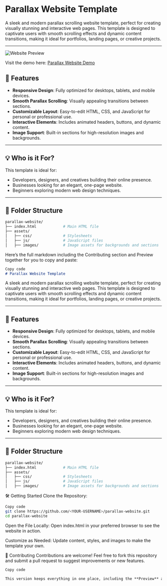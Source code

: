 # Parallax Website Template  

A sleek and modern parallax scrolling website template, perfect for creating visually stunning and interactive web pages. This template is designed to captivate users with smooth scrolling effects and dynamic content transitions, making it ideal for portfolios, landing pages, or creative projects.  

---
![Website Preview](assets/images/preview.png)


Visit the demo here: [Parallax Website Demo](https://parallax-website-ebon.vercel.app/)

## 🚀 Features  

- **Responsive Design**: Fully optimized for desktops, tablets, and mobile devices.  
- **Smooth Parallax Scrolling**: Visually appealing transitions between sections.  
- **Customizable Layout**: Easy-to-edit HTML, CSS, and JavaScript for personal or professional use.  
- **Interactive Elements**: Includes animated headers, buttons, and dynamic content.  
- **Image Support**: Built-in sections for high-resolution images and backgrounds.  

---

## 💡 Who is it For?  

This template is ideal for:  

- Developers, designers, and creatives building their online presence.  
- Businesses looking for an elegant, one-page website.  
- Beginners exploring modern web design techniques.  

---

## 📂 Folder Structure  

```bash
parallax-website/
├── index.html            # Main HTML file
├── assets/
│   ├── css/              # Stylesheets
│   ├── js/               # JavaScript files
│   ├── images/           # Image assets for backgrounds and sections
```


Here’s the full markdown including the Contributing section and Preview together for you to copy and paste:

```markdown
Copy code
# Parallax Website Template  
```

A sleek and modern parallax scrolling website template, perfect for creating visually stunning and interactive web pages. This template is designed to captivate users with smooth scrolling effects and dynamic content transitions, making it ideal for portfolios, landing pages, or creative projects.  

---

## 🚀 Features  

- **Responsive Design**: Fully optimized for desktops, tablets, and mobile devices.  
- **Smooth Parallax Scrolling**: Visually appealing transitions between sections.  
- **Customizable Layout**: Easy-to-edit HTML, CSS, and JavaScript for personal or professional use.  
- **Interactive Elements**: Includes animated headers, buttons, and dynamic content.  
- **Image Support**: Built-in sections for high-resolution images and backgrounds.  

---

## 💡 Who is it For?  

This template is ideal for:  

- Developers, designers, and creatives building their online presence.  
- Businesses looking for an elegant, one-page website.  
- Beginners exploring modern web design techniques.  

---

## 📂 Folder Structure  

```bash
parallax-website/
├── index.html            # Main HTML file
├── assets/
│   ├── css/              # Stylesheets
│   ├── js/               # JavaScript files
│   ├── images/           # Image assets for backgrounds and sections

```

🛠️ Getting Started
Clone the Repository:
```bash
Copy code
git clone https://github.com/<YOUR-USERNAME>/parallax-website.git
cd parallax-website
```

Open the File Locally:
Open index.html in your preferred browser to see the website in action.

Customize as Needed:
Update content, styles, and images to make the template your own.


🤝 Contributing
Contributions are welcome! Feel free to fork this repository and submit a pull request to suggest improvements or new features.

```markdown
Copy code

This version keeps everything in one place, including the **Preview** and **Contributing** sections together. Replace `<YOUR-USERNAME>` with your GitHub username and ensure the image preview link works.
```













